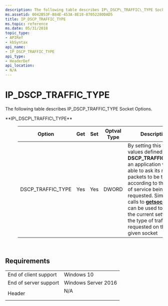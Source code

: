 ```yaml
---
description: The following table describes IP\_DSCP\_TRAFFIC\_TYPE Socket Options.
ms.assetid: 0042B53F-B84E-453A-8E18-87052280DAD5
title: IP_DSCP_TRAFFIC_TYPE
ms.topic: reference
ms.date: 05/31/2018
topic_type: 
- APIRef
- kbSyntax
api_name: 
- IP_DSCP_TRAFFIC_TYPE
api_type: 
- HeaderDef
api_location: 
- N/A
---
```


# IP\_DSCP\_TRAFFIC\_TYPE

The following table describes IP\_DSCP\_TRAFFIC\_TYPE Socket Options.

<dl> <dt><span id="IP_DSCP_TRAFFIC_TYPE"></span><span id="ip_dscp_traffic_type"></span>**IP\_DSCP\_TRAFFIC\_TYPE**</dt> <dd> <dl> <dt> 

| Option              | Get | Set | Optval Type | Description                                                                                                                                                                                                                                                                                                                                      |
|---------------------|-----|-----|-------------|--------------------------------------------------------------------------------------------------------------------------------------------------------------------------------------------------------------------------------------------------------------------------------------------------------------------------------------------------|
| DSCP\_TRAFFIC\_TYPE | Yes | Yes | DWORD       | By setting this value to values defined in **DSCP\_TRAFFIC\_TYPE**, an application will be able to ask its network packets to be treated according to the type of service being requested. Similarly calls to [**getsockopt**](/windows/desktop/api/winsock/nf-winsock-getsockopt) can be used to obtain the current setting for the type of traffic requested on the given socket |



 


</dt> </dl> </dd> </dl>

## Requirements



|                                  |                                                                                |
|----------------------------------|--------------------------------------------------------------------------------|
| End of client support<br/> | Windows 10<br/>                                                          |
| End of server support<br/> | Windows Server 2016<br/>                                                 |
| Header<br/>                | <dl> <dt>N/A</dt> </dl> |



 

 




